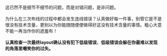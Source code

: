 <html><body><div>这已然不是细节不细节的问题，而是对错问题，是非问题。<br><br>为什么在三次布线的过程中都会发生连线错误？认真做好每一件事，别管它是不是很没有技术含量，更别以为你能随随便便做得好这没有技术含量的事情。粗心大意不能一再当作你的遮羞布！<br><br><span style="font-weight:bold;">认真检查一次最终layout确认没有犯下低级错误</span>，<span style="font-weight:bold;">低级错误会躲在你最难以发现的角落里嘲笑你的过失。</span><br></div></body></html>